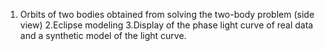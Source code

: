 1. Orbits of two bodies obtained from solving the two-body problem (side view)
2.Eclipse modeling
3.Display of the phase light curve of real data and a synthetic model of the light curve.
